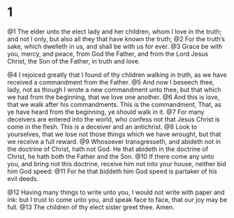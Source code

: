 # 1 
@1 The elder unto the elect lady and her children, whom I love in the truth; and not I only, but also all they that have known the truth; @2 For the truth’s sake, which dwelleth in us, and shall be with us for ever. @3 Grace be with you, mercy, and peace, from God the Father, and from the Lord Jesus Christ, the Son of the Father, in truth and love. 

@4 I rejoiced greatly that I found of thy children walking in truth, as we have received a commandment from the Father. @5 And now I beseech thee, lady, not as though I wrote a new commandment unto thee, but that which we had from the beginning, that we love one another. @6 And this is love, that we walk after his commandments. This is the commandment, That, as ye have heard from the beginning, ye should walk in it. @7 For many deceivers are entered into the world, who confess not that Jesus Christ is come in the flesh. This is a deceiver and an antichrist. @8 Look to yourselves, that we lose not those things which we have wrought, but that we receive a full reward. @9 Whosoever transgresseth, and abideth not in the doctrine of Christ, hath not God. He that abideth in the doctrine of Christ, he hath both the Father and the Son. @10 If there come any unto you, and bring not this doctrine, receive him not into your house, neither bid him God speed: @11 For he that biddeth him God speed is partaker of his evil deeds. 

@12 Having many things to write unto you, I would not write with paper and ink: but I trust to come unto you, and speak face to face, that our joy may be full. @13 The children of thy elect sister greet thee. Amen. 